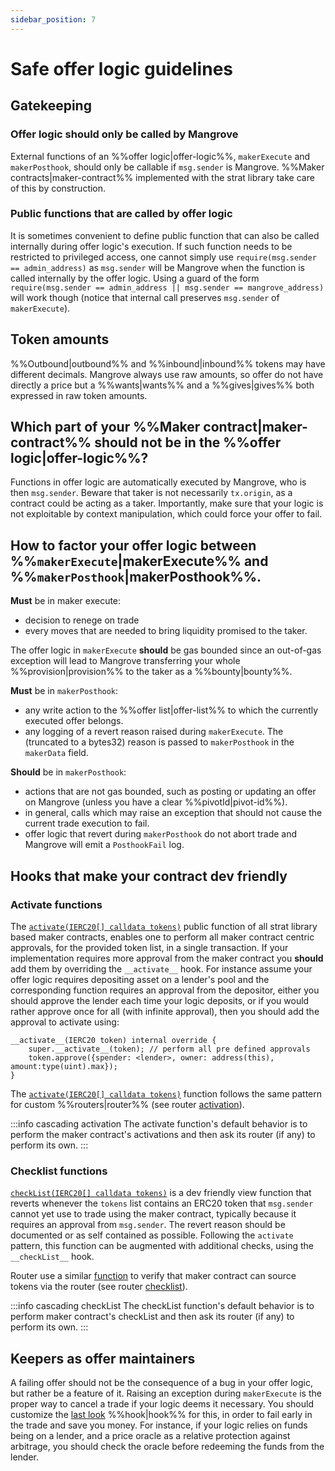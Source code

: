 ```yaml
---
sidebar_position: 7
---
```


# Safe offer logic guidelines

## Gatekeeping

### Offer logic should only be called by Mangrove

External functions of an %%offer logic|offer-logic%%, `makerExecute` and `makerPosthook`, should only be callable if `msg.sender` is Mangrove. %%Maker contracts|maker-contract%% implemented with the strat library take care of this by construction.

### Public functions that are called by offer logic
It is sometimes convenient to define public function that can also be called internally during offer logic's execution. If such function needs to be restricted to privileged access, one cannot simply use `require(msg.sender == admin_address)` as `msg.sender` will be Mangrove when the function is called internally by the offer logic. Using a guard of the form `require(msg.sender == admin_address || msg.sender == mangrove_address)` will work though (notice that internal call preserves `msg.sender` of `makerExecute`).

## Token amounts
%%Outbound|outbound%% and %%inbound|inbound%% tokens may have different decimals. Mangrove always use raw amounts, so offer do not have directly a price but a %%wants|wants%% and a %%gives|gives%% both expressed in raw token amounts. 

## Which part of your %%Maker contract|maker-contract%% should not be in the %%offer logic|offer-logic%%?
Functions in offer logic are automatically executed by Mangrove, who is then `msg.sender`. Beware that taker is not necessarily `tx.origin`, as a contract could be acting as a taker. Importantly, make sure that your logic is not exploitable by context manipulation, which could force your offer to fail.

## How to factor your offer logic between %%`makerExecute`|makerExecute%% and %%`makerPosthook`|makerPosthook%%.

**Must** be in maker execute: 
* decision to renege on trade
* every moves that are needed to bring liquidity promised to the taker. 

The offer logic in `makerExecute` **should** be gas bounded since an out-of-gas exception will lead to Mangrove transferring your whole %%provision|provision%% to the taker as a %%bounty|bounty%%.

**Must** be in `makerPosthook`:
* any write action to the %%offer list|offer-list%% to which the currently executed offer belongs.
* any logging of a revert reason raised during `makerExecute`. The (truncated to a bytes32) reason is passed to `makerPosthook` in the `makerData` field.

**Should** be in `makerPosthook`:
* actions that are not gas bounded, such as posting or updating an offer on Mangrove (unless you have a clear %%pivotId|pivot-id%%).
* in general, calls which may raise an exception that should not cause the current trade execution to fail.
* offer logic that revert during `makerPosthook` do not abort trade and Mangrove will emit a `PosthookFail` log.

## Hooks that make your contract dev friendly

### Activate functions

The [`activate(IERC20[] calldata tokens)`](../technical-references/code/strategies/MangroveOffer.md#activate) public function of all strat library based maker contracts, enables one to perform all maker contract centric approvals, for the provided token list, in a single transaction. If your implementation requires more approval from the maker contract you **should** add them by overriding the `__activate__` hook. For instance assume your offer logic requires depositing asset on a lender's pool and the corresponding function requires an approval from the depositor, either you should approve the lender each time your logic deposits, or if you would rather approve once for all (with infinite approval), then you should add the approval to activate using:
```solidity
__activate__(IERC20 token) internal override {
    super.__activate__(token); // perform all pre defined approvals
    token.approve({spender: <lender>, owner: address(this), amount:type(uint).max});
}
``` 

The [`activate(IERC20[] calldata tokens)`](../technical-references/code/strategies/routers/AbstractRouter.md#activate) function follows the same pattern for custom %%routers|router%% (see router [activation](../technical-references/router.md#router-activation)).

:::info cascading activation
The activate function's default behavior is to perform the maker contract's activations and then ask its router (if any) to perform its own.
:::

### Checklist functions

[`checkList(IERC20[] calldata tokens)`](../technical-references/code/strategies/MangroveOffer.md#checklist) is a dev friendly view function that reverts whenever the `tokens` list contains an ERC20 token that `msg.sender` cannot yet use to trade using the maker contract, typically because it requires an approval from `msg.sender`. The revert reason should be documented or as self contained as possible. Following the `activate` pattern, this function can be augmented with additional checks, using the `__checkList__` hook.

Router use a similar [function](../technical-references/code/strategies/routers/AbstractRouter.md#checklist) to verify that maker contract can source tokens via the router (see router [checklist](../technical-references/router.md#router-checklist)).

:::info cascading checkList
The checkList function's default behavior is to perform maker contract's checkList and then ask its router (if any) to perform its own.
:::



## Keepers as offer maintainers
A failing offer should not be the consequence of a bug in your offer logic, but rather be a feature of it. Raising an exception during `makerExecute` is the proper way to cancel a trade if your logic deems it necessary. You should customize the [last look](../technical-references/main-hooks.md#last-look-before-trade) %%hook|hook%% for this, in order to fail early in the trade and save you money. For instance, if your logic relies on funds being on a lender, and a price oracle as a relative protection against arbitrage, you should check the oracle before redeeming the funds from the lender.
